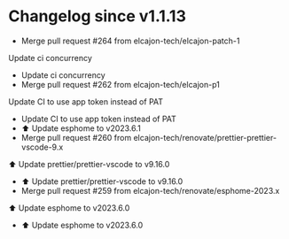 # Changelog since v1.1.13
- Merge pull request #264 from elcajon-tech/elcajon-patch-1

Update ci concurrency 
- Update ci concurrency 
- Merge pull request #262 from elcajon-tech/elcajon-p1

Update CI to use app token instead of PAT 
- Update CI to use app token instead of PAT 
- ⬆️ Update esphome to v2023.6.1 
- Merge pull request #260 from elcajon-tech/renovate/prettier-prettier-vscode-9.x

⬆️ Update prettier/prettier-vscode to v9.16.0 
- ⬆️ Update prettier/prettier-vscode to v9.16.0 
- Merge pull request #259 from elcajon-tech/renovate/esphome-2023.x

⬆️ Update esphome to v2023.6.0 
- ⬆️ Update esphome to v2023.6.0 
